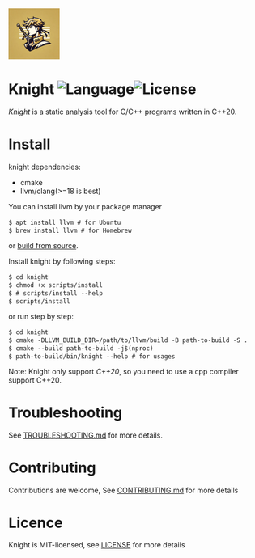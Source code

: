 <img src="doc/icon.png" alt="logo" width="20%" />

# Knight ![Language](https://img.shields.io/badge/language-c++-brightgreen)![License](https://img.shields.io/badge/license-MIT-yellow)

*Knight* is a static analysis tool for C/C++ programs written in C++20.

# Install

knight dependencies:
- cmake
- llvm/clang(>=18 is best)

You can install llvm by your package manager 
```SHELL
$ apt install llvm # for Ubuntu
$ brew install llvm # for Homebrew
```
or [build from source](https://llvm.org/docs/GettingStarted.html).

Install knight by following steps:
```SHELL
$ cd knight
$ chmod +x scripts/install
$ # scripts/install --help
$ scripts/install
```
or run step by step:
```SHELL
$ cd knight
$ cmake -DLLVM_BUILD_DIR=/path/to/llvm/build -B path-to-build -S .
$ cmake --build path-to-build -j$(nproc)
$ path-to-build/bin/knight --help # for usages
```
Note: Knight only support *C++20*, so you need to use a cpp compiler support C++20.

# Troubleshooting

See [TROUBLESHOOTING.md](TROUBLESHOOTING.md) for more details.

# Contributing

Contributions are welcome, See [CONTRIBUTING.md](CONTRIBUTING.md) for more details

# Licence

Knight is MIT-licensed, see [LICENSE](LICENSE) for more details
